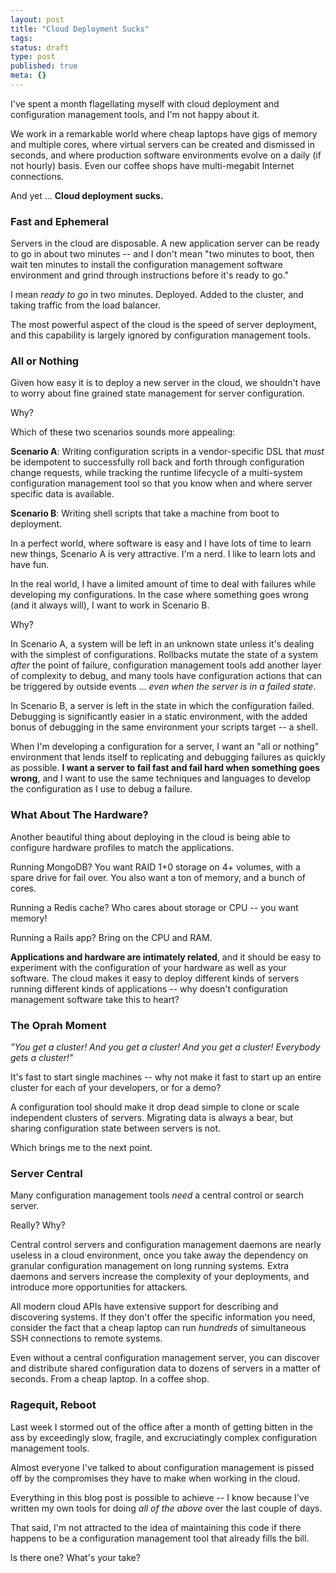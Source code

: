 ```yaml
---
layout: post
title: "Cloud Deployment Sucks"
tags:
status: draft
type: post
published: true
meta: {}
---
```

I've spent a month flagellating myself with cloud deployment and configuration management tools, and I'm not happy about it.

We work in a remarkable world where cheap laptops have gigs of memory and multiple cores, where virtual servers can be created and dismissed in seconds, and where production software environments evolve on a daily (if not hourly) basis. Even our coffee shops have multi-megabit Internet connections.

And yet ... **Cloud deployment sucks.**

### Fast and Ephemeral

Servers in the cloud are disposable. A new application server can be ready to go in about two minutes -- and I don't mean "two minutes to boot, then wait ten minutes to install the configuration management software environment and grind through instructions before it's ready to go."

I mean _ready to go_ in two minutes. Deployed. Added to the cluster, and taking traffic from the load balancer.

The most powerful aspect of the cloud is the speed of server deployment, and this capability is largely ignored by configuration management tools.

### All or Nothing

Given how easy it is to deploy a new server in the cloud, we shouldn't have to worry about fine grained state management for server configuration.

Why?

Which of these two scenarios sounds more appealing:

**Scenario A**: Writing configuration scripts in a vendor-specific DSL that _must_ be idempotent to successfully roll back and forth through configuration change requests, while tracking the runtime lifecycle of a multi-system configuration management tool so that you know when and where server specific data is available.

**Scenario B**: Writing shell scripts that take a machine from boot to deployment.

In a perfect world, where software is easy and I have lots of time to learn new things, Scenario A is very attractive. I'm a nerd. I like to learn lots and have fun.

In the real world, I have a limited amount of time to deal with failures while developing my configurations. In the case where something goes wrong (and it always will), I want to work in Scenario B.

Why?

In Scenario A, a system will be left in an unknown state unless it's dealing with the simplest of configurations. Rollbacks mutate the state of a system _after_ the point of failure, configuration management tools add another layer of complexity to debug, and many tools have configuration actions that can be triggered by outside events ... _even when the server is in a failed state_.

In Scenario B, a server is left in the state in which the configuration failed. Debugging is significantly easier in a static environment, with the added bonus of debugging in the same environment your scripts target -- a shell.

When I'm developing a configuration for a server, I want an "all or nothing" environment that lends itself to replicating and debugging failures as quickly as possible. **I want a server to fail fast and fail hard when something goes wrong**, and I want to use the same techniques and languages to develop the configuration as I use to debug a failure.

### What About The Hardware?

Another beautiful thing about deploying in the cloud is being able to configure hardware profiles to match the applications.

Running MongoDB? You want RAID 1+0 storage on 4+ volumes, with a spare drive for fail over. You also want a ton of memory, and a bunch of cores.

Running a Redis cache? Who cares about storage or CPU -- you want memory!

Running a Rails app? Bring on the CPU and RAM.

**Applications and hardware are intimately related**, and it should be easy to experiment with the configuration of your hardware as well as your software. The cloud makes it easy to deploy different kinds of servers running different kinds of applications -- why doesn't configuration management software take this to heart?

### The Oprah Moment 

_"You get a cluster! And you get a cluster! And you get a cluster! Everybody gets a cluster!"_

It's fast to start single machines -- why not make it fast to start up an entire cluster for each of your developers, or for a demo?

A configuration tool should make it drop dead simple to clone or scale independent clusters of servers. Migrating data is always a bear, but sharing configuration state between servers is not.

Which brings me to the next point.

### Server Central

Many configuration management tools _need_ a central control or search server.

Really? Why?

Central control servers and configuration management daemons are nearly useless in a cloud environment, once you take away the dependency on granular configuration management on long running systems. Extra daemons and servers increase the complexity of your deployments, and introduce more opportunities for attackers.

All modern cloud APIs have extensive support for describing and discovering systems. If they don't offer the specific information you need, consider the fact that a cheap laptop can run _hundreds_ of simultaneous SSH connections to remote systems.

Even without a central configuration management server, you can discover and distribute shared configuration data to dozens of servers in a matter of seconds. From a cheap laptop. In a coffee shop.

### Ragequit, Reboot

Last week I stormed out of the office after a month of getting bitten in the ass by exceedingly slow, fragile, and excruciatingly complex configuration management tools.

Almost everyone I've talked to about configuration management is pissed off by the compromises they have to make when working in the cloud.

Everything in this blog post is possible to achieve -- I know because I've written my own tools for doing _all of the above_ over the last couple of days.

That said, I'm not attracted to the idea of maintaining this code if there happens to be a configuration management tool that already fills the bill.

Is there one? What's your take?